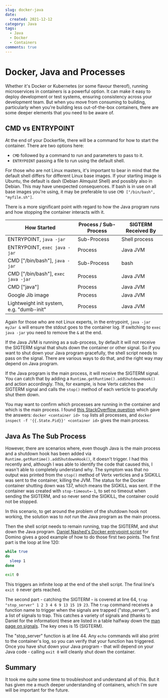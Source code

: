 ```yaml
---
slug: docker-java
date: 
  created: 2021-12-12
category: Java
tags: 
  - Java
  - Docker
  - Containers
comments: true
---
```

# Docker, Java and Processes

Whether it's Docker or Kubernetes (or some flavour thereof), running microservices in containers is a powerful option. It can make it easy to deploy development or test systems, ensuring consistency across your development team. But when you move from consuming to building, particularly when you're building less out-of-the-box containers, there are some deeper elements that you need to be aware of.

<!-- more -->

## CMD vs ENTRYPOINT

At the end of your Dockerfile, there will be a command for how to start the container. There are two options here:

- `CMD` followed by a command to run and parameters to pass to it.
- `ENTRYPOINT` passing a file to run using the default shell.

For those who are not Linux masters, it's important to bear in mind that the default shell differs for different Linux base images. If your starting image is Ubuntu, the default is dash (Debian Almquist Shell) and possibly also in Debian. This may have unexpected consequences. If bash is in use on all base images you're using, it may be preferable to use `CMD ["/bin/bash", "myfile.sh"]`.

There is a more significant point with regard to how the Java program runs and how stopping the container interacts with it.

| How Started          | Process / Sub-Process | SIGTERM Received By |
| ----------------- | -------------| ------------- |
|ENTRYPOINT, `java -jar` | Sub-Process  | Shell process |
|ENTRYPOINT, `exec java -jar` | Process | Java JVM |
|CMD ["/bin/bash"], `java -jar` | Sub-Process | bash |
|CMD ["/bin/bash"], `exec java -jar`| Process | Java JVM |
|CMD ["java"] | Process | Java JVM |
|Google Jib image | Process | Java JVM |
|Lightweight init system, e.g. "dumb-init" | Process | Java JVM |

Again for those who are not Linux experts, in the entrypoint, `java -jar myJar &` will ensure the stdout goes to the container log. If switching to `exec java -jar` you need to remove the `&` at the end.

If the Java JVM is running as a sub-process, by default it will not receive the SIGTERM signal that shuts down the container or other signal. So if you want to shut down your Java program gracefully, the shell script needs to pass on the signal. There are various ways to do that, and the right way may depend on Java program.

If the Java program is the main process, it will receive the SIGTERM signal. You can catch that by adding a `Runtime.getRuntime().addShutdownHook()` and action accordingly. This, for example, is how Vertx catches the SIGTERM signal and calls the `stop()` method of each verticle to gracefully shut them down.

You may want to confirm which processes are running in the container and which is the main process. I found [this StackOverflow question](https://stackoverflow.com/questions/34878808/finding-docker-container-processes-from-host-point-of-view) which gave the answers: `docker <container id> top` lists all processes, and `docker inspect -f '{{.State.Pid}}' <container id>` gives the main process.

## Java As The Sub Process

However, there are scenarios where, even though Java is the main process and a shutdown hook has been added via `Runtime.getRuntime().addShutdownHook()`, it doesn't trigger. I had this recently and, although I was able to identify the code that caused this, I wasn't able to completely understand why. The symptom was that no output was printed from the `stop()` method of Vertx verticles and a SIGKILL was sent to the container, killing the JVM. The status for the Docker container shutting down was 137, which means the SIGKILL was sent. If the container was created with `stop-timeout=-1`, to set no timeout when sending the SIGTERM, and so never send the SIGKILL, the container could not be stopped.

In this scenario, to get around the problem of the shutdown hook not working, the solution was to _not_ run the Java program as the main process.

Then the shell script needs to remain running, trap the SIGTERM, and shut down the Java program. [Daniel Nashed's Docker entrypoint script](https://github.com/IBM/domino-docker/blob/master/start_script/domino_docker_entrypoint.sh) for Domino gives a good example of how to do those first two points. The first part is the loop at line 120:

```sh
while true
do
  sleep 1
done

exit 0
```

This triggers an infinite loop at the end of the shell script. The final line's `exit 0` never gets reached.

The second part - catching the SIGTERM - is covered at line 64, `trap "stop_server" 1 2 3 4 6 9 13 15 19 23`. The `trap` command receives a function name to trigger when the signals are trapped ("stop_server"), and a list of signals to trap. This catches a variety of signals and (thanks to Daniel for the information) these are listed in a table halfway down the [man page on signals](https://man7.org/linux/man-pages/man7/signal.7.html). The key ones is 15 (SIGTERM).

The "stop_server" function is at line 44. Any `echo` commands will also print to the container's log, so you can verify that your function has triggered. Once you have shut down your Java program - that will depend on your Java code - calling `exit 0` will cleanly shut down the container.

## Summary

It took me quite some time to troubleshoot and understand all of this. But it has given me a much deeper understanding of containers, which I'm sure will be important for the future.
